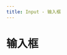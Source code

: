 ```yaml
---
title: Input - 输入框
---
```


# 输入框

<ClientOnly>
  <input-demos-1></input-demos-1>
  <input-demos-2></input-demos-2>
</ClientOnly>